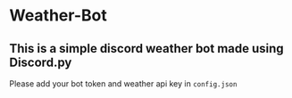 # Weather-Bot
 This is a simple discord weather bot made using Discord.py
 ---
 Please add your bot token and weather api key in `config.json`
